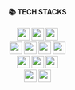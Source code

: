 <div align="center">
  <h4>📚 TECH STACKS</h4>
</div>

<div align="center"> 
  <div>
    <img src="https://img.shields.io/badge/java-007396?style=for-the-badge&logo=java&logoColor=white" height="25">
    <img src="https://img.shields.io/badge/c++-00599C?style=for-the-badge&logo=c%2B%2B&logoColor=white" height="25">
    <img src="https://img.shields.io/badge/python-3776AB?style=for-the-badge&logo=python&logoColor=white" height="25">
  </div>
  
  <div>
    <img src="https://img.shields.io/badge/html5-E34F26?style=for-the-badge&logo=html5&logoColor=white" height="25">
    <img src="https://img.shields.io/badge/css-1572B6?style=for-the-badge&logo=css3&logoColor=white" height="25"> 
    <img src="https://img.shields.io/badge/javascript-F7DF1E?style=for-the-badge&logo=javascript&logoColor=black" height="25">
    <img src="https://img.shields.io/badge/bootstrap-7952B3?style=for-the-badge&logo=bootstrap&logoColor=white" height="25">
  </div>
  
  <div>
    <img src="https://img.shields.io/badge/android studio-3DDC84?style=for-the-badge&logo=androidstudio&logoColor=white" height="25">
    <img src="https://img.shields.io/badge/spring-6DB33F?style=for-the-badge&logo=spring&logoColor=white" height="25">
    <img src="https://img.shields.io/badge/spring boot-6DB33F?style=for-the-badge&logo=springboot&logoColor=white" height="25">
  </div>
  
  <div>
    <img src="https://img.shields.io/badge/mysql-4479A1?style=for-the-badge&logo=mysql&logoColor=white" height="25">
    <img src="https://img.shields.io/badge/mariaDB-003545?style=for-the-badge&logo=mariaDB&logoColor=white" height="25"> 
  </div>
</div>
